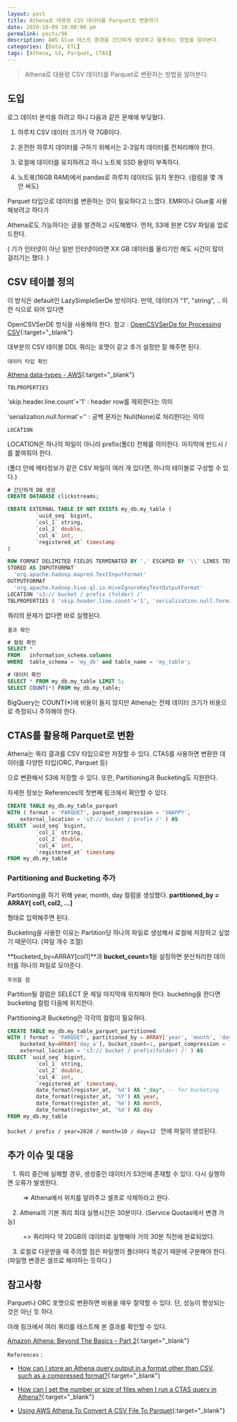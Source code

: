 ```yaml
---
layout: post
title: Athena로 대용량 CSV 데이터를 Parquet로 변환하기
date: 2020-10-09 10:00:00 pm
permalink: posts/96
description: AWS Glue 테스트 환경을 간단하게 생성하고 활용하는 방법을 알아본다.
categories: [Data, ETL]
tags: [Athena, S3, Parquet, CTAS]
---
```


> Athena로 대용량 CSV 데이터를 Parquet로 변환하는 방법을 알아본다.

## 도입

로그 데이터 분석을 하려고 하니 다음과 같은 문제에 부딪혔다.

1. 하루치 CSV 데이터 크기가 약 7GB이다.

2. 온전한 하루치 데이터를 구하기 위해서는 2-3일치 데이터를 전처리해야 한다.

3. 로컬에 데이터를 유지하려고 하니 노트북 SSD 용량이 부족하다.

4. 노트북(16GB RAM)에서 pandas로 하루치 데이터도 읽지 못한다. (컬럼을 몇 개 안 써도)

Parquet 타입으로 데이터를 변환하는 것이 필요하다고 느꼈다. EMR이나 Glue를 사용해보려고 하다가 

Athena로도 가능하다는 글을 발견하고 시도해봤다. 먼저, S3에 원본 CSV 파일을 업로드한다. 

( 기가 인터넷이 아닌 일반 인터넷이라면 XX GB 데이터를 올리기만 해도 시간이 많이 걸리기는 했다. )

## CSV 테이블 정의

이 방식은 default인 LazySimpleSerDe 방식이다. 만약, 데이터가 "1", "string", .. 이런 식으로 되어 있다면 

OpenCSVSerDE 방식을 사용해야 한다. 참고 : [OpenCSVSerDe for Processing CSV](https://docs.aws.amazon.com/athena/latest/ug/csv-serde.html){:target="_blank"}

대부분의 CSV 테이블 DDL 쿼리는 포맷이 같고 추가 설정만 잘 해주면 된다.

`데이터 타입 확인` 

[Athena data-types - AWS](https://docs.aws.amazon.com/athena/latest/ug/data-types.html){:target="_blank"}

`TBLPROPERTIES`

'skip.header.line.count'='1' : header row를 제외한다는 의미

'serialization.null.format'='' : 공백 문자는 Null(None)로 처리한다는 의미

`LOCATION`

LOCATION은 하나의 파일이 아니라 prefix(폴더) 전체를 의미한다. 마지막에 반드시 /를 붙여줘야 한다.

(폴더 안에 메타정보가 같은 CSV 파일이 여러 개 있다면, 하나의 테이블로 구성할 수 있다.)


``` sql
# 간단하게 DB 생성
CREATE DATABASE clickstreams; 

CREATE EXTERNAL TABLE IF NOT EXISTS my_db.my_table (
         `uuid_seq` bigint,
         `col_1` string,
         `col_2` double,
         `col_4` int,
         `registered_at` timestamp 
)

ROW FORMAT DELIMITED FIELDS TERMINATED BY ',' ESCAPED BY '\\' LINES TERMINATED BY '\n' 
STORED AS INPUTFORMAT
  'org.apache.hadoop.mapred.TextInputFormat'
OUTPUTFORMAT
  'org.apache.hadoop.hive.ql.io.HiveIgnoreKeyTextOutputFormat'
LOCATION 's3:// bucket / prefix (folder) /' 
TBLPROPERTIES ( 'skip.header.line.count'='1', 'serialization.null.format'='' );
```

쿼리의 문제가 없다면 바로 실행된다. 

    결과 확인

``` sql
# 컬럼 확인
SELECT *
FROM   information_schema.columns
WHERE  table_schema = 'my_db' and table_name = 'my_table';

# 데이터 확인
SELECT * FROM my_db.my_table LIMIT 5;
SELECT COUNT(*) FROM my_db.my_table;
```

BigQuery는 COUNT(*)에 비용이 들지 않지만 Athena는 전체 데이터 크기가 비용으로 측정되니 주의해야 한다.


## CTAS를 활용해 Parquet로 변환

Athena는 쿼리 결과를 CSV 타입으로만 저장할 수 있다. CTAS를 사용하면 변환한 데이터를 다양한 타입(ORC, Parquet 등)

으로 변환해서 S3에 저장할 수 있다. 또한, Partitioning과 Bucketing도 지원한다. 

자세한 정보는 References의 첫번째 링크에서 확인할 수 있다.

``` sql
CREATE TABLE my_db.my_table_parquet
WITH ( format = 'PARQUET', parquet_compression = 'SNAPPY', 
    external_location = 's3:// bucket / prefix /' ) AS
SELECT `uuid_seq` bigint,
         `col_1` string,
         `col_2` double,
         `col_4` int,
         `registered_at` timestamp
FROM my_db.my_table
```

### Partitioning and Bucketing 추가

Partitioning을 하기 위해 year, month, day 컬럼을 생성했다. **partitioned_by = ARRAY[ col1, col2, ...]**

형태로 입력해주면 된다.

Bucketing을 사용한 이유는 Partition당 하나의 파일로 생성해서 로컬에 저장하고 싶었기 때문이다. (파일 개수 조절)

**bucketed_by=ARRAY[col1]**과 **bucket_count=1**을 설정하면 분산처리한 데이터를 하나의 파일로 모아준다.

    주의할 점

Partition될 컬럼은 SELECT 문 제일 마지막에 위치해야 한다. bucketing을 한다면 bucketing 컬럼 다음에 위치한다.

Partitioning과 Bucketing은 각각의 컬럼이 필요하다.

``` sql
CREATE TABLE my_db.my_table_parquet_partitioned
WITH ( format = 'PARQUET', partitioned_by = ARRAY['year', 'month', 'day'], 
    bucketed_by=ARRAY['day_a'], bucket_count=1, parquet_compression = 'SNAPPY', 
    external_location = 's3:// bucket / prefix(folder) /' ) AS
SELECT `uuid_seq` bigint,
         `col_1` string,
         `col_2` double,
         `col_4` int,
         `registered_at` timestamp, 
         date_format(register_at, '%d') AS "_day", -- for bucketing
         date_format(register_at, '%Y') AS year,
         date_format(register_at, '%m') AS month,
         date_format(register_at, '%d') AS day
FROM my_db.my_table
```

`bucket / prefix / year=2020 / month=10 / day=12 ` 안에 파일이 생성된다. 

## 추가 이슈 및 대응

&nbsp;&nbsp; 1. 쿼리 중간에 실패할 경우, 생성중인 데이터가 S3안에 존재할 수 있다. 다시 실행하면 오류가 발생한다.

&nbsp;&nbsp;&nbsp;&nbsp;&nbsp;&nbsp;&nbsp;&nbsp; => Athena에서 위치를 알려주고 셀프로 삭제하라고 한다.

&nbsp;&nbsp; 2. Athena의 기본 쿼리 최대 실행시간은 30분이다. (Service Quotas에서 변경 가능) 

&nbsp;&nbsp;&nbsp;&nbsp;&nbsp;&nbsp;&nbsp;&nbsp; => 쿼리마다 약 20GB의 데이터로 실행해야 거의 30분 직전에 완료되었다.

&nbsp;&nbsp; 3. 로컬로 다운받을 때 주의할 점은 파일명이 폴더마다 똑같기 때문에 구분해야 한다. (파일명 변경은 셀프로 해야하는 듯하다.)

## 참고사항

Parquet나 ORC 포맷으로 변환하면 비용을 매우 절약할 수 있다. 단, 성능이 향상되는 것은 아닌 듯 하다.

아래 링크에서 여러 쿼리를 테스트해 본 결과를 확인할 수 있다.

[Amazon Athena: Beyond The Basics – Part 2](https://www.northbaysolutions.com/amazon-athena-beyond-the-basics-part-2/){:target="_blank"}

`References` : 

* [How can I store an Athena query output in a format other than CSV, such as a compressed format?](https://aws.amazon.com/premiumsupport/knowledge-center/athena-query-output-different-format/?nc1=h_ls){:target="_blank"}

* [How can I set the number or size of files when I run a CTAS query in Athena?](https://aws.amazon.com/ko/premiumsupport/knowledge-center/set-file-number-size-ctas-athena/){:target="_blank"}

* [Using AWS Athena To Convert A CSV File To Parquet](https://www.cloudforecast.io/blog/Athena-to-transform-CSV-to-Parquet/){:target="_blank"}


